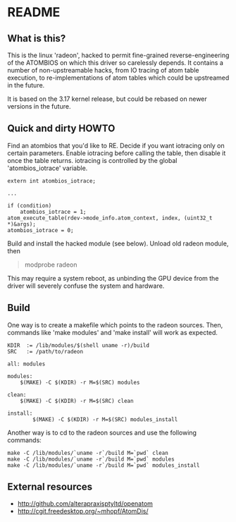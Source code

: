 README
======

What is this?
-------------

This is the linux 'radeon', hacked to permit fine-grained reverse-engineering
of the ATOMBIOS on which this driver so carelessly depends. It contains a number
of non-upstreamable hacks, from IO tracing of atom table execution, to
re-implementations of atom tables which could be upstreamed in the future.

It is based on the 3.17 kernel release, but could be rebased on newer versions
in the future.

Quick and dirty HOWTO
---------------------

Find an atombios that you'd like to RE. Decide if you want iotracing only on
certain parameters. Enable iotracing before calling the table, then disable it
once the table returns. iotracing is controlled by the global 'atombios_iotrace'
variable.

	extern int atombios_iotrace;
	
	...
	
	if (condition)
		atombios_iotrace = 1;
	atom_execute_table(rdev->mode_info.atom_context, index, (uint32_t *)&args);
	atombios_iotrace = 0;

Build and install the hacked module (see below). Unload old radeon module, then
> modprobe radeon

This may require a system reboot, as unbinding the GPU device from the driver
will severely confuse the system and hardware.


Build
-----

One way is to create a makefile which points to the radeon sources. Then,
commands like 'make modules' and 'make install' will work as expected.

	KDIR  := /lib/modules/$(shell uname -r)/build
	SRC   := /path/to/radeon
	
	all: modules
	
	modules:
		$(MAKE) -C $(KDIR) -r M=$(SRC) modules
	
	clean:
		$(MAKE) -C $(KDIR) -r M=$(SRC) clean
	
	install:
	        $(MAKE) -C $(KDIR) -r M=$(SRC) modules_install

Another way is to cd to the radeon sources and use the following commands:

	make -C /lib/modules/`uname -r`/build M=`pwd` clean
	make -C /lib/modules/`uname -r`/build M=`pwd` modules
	make -C /lib/modules/`uname -r`/build M=`pwd` modules_install

External resources
------------------

* http://github.com/alterapraxisptyltd/openatom
* http://cgit.freedesktop.org/~mhopf/AtomDis/